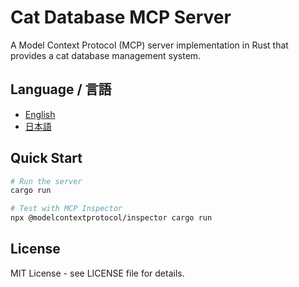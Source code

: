 # Cat Database MCP Server

A Model Context Protocol (MCP) server implementation in Rust that provides a cat database management system.

## Language / 言語

- [English](README-EN.md)
- [日本語](README-JP.md)

## Quick Start

```bash
# Run the server
cargo run

# Test with MCP Inspector
npx @modelcontextprotocol/inspector cargo run
```

## License

MIT License - see LICENSE file for details.

